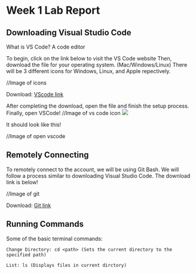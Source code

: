 # Week 1 Lab Report
## Downloading Visual Studio Code
What is VS Code?
A code editor

To begin, click on the link below to visit the VS Code website
Then, download the file for your operating system. (Mac/Windows/Linux)
There will be 3 different icons for Windows, Linux, and Apple repectively.

//Image of icons

Download: [VScode link](https://code.visualstudio.com/download)

After completing the download, open the file and finish the setup process.
Finally, open VSCode!
//Image of vs code icon
![](https://cdn.discordapp.com/attachments/1023456934248058934/1064022830834012210/image.png)

It should look like this!

//Image of open vscode

## Remotely Connecting

To remotely connect to the account, we will be using Git Bash. We will follow a process similar to downloading Visual Studio Code.
The download link is below!

//Image of git

Download: [Git link](https://git-scm.com/downloads)

## Running Commands

Some of the basic terminal commands:
```
Change Directory: cd <path> (Sets the current directory to the specified path)

List: ls (Displays files in current dirctory)
```
